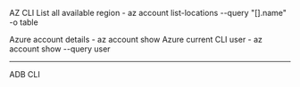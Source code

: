 AZ CLI
List all available region - az account list-locations --query "[].name" -o table

Azure account details - az account show
Azure current CLI user - az account show --query user

---------------------------------------------------------------------------------------------------------------------------------------------------------

ADB CLI